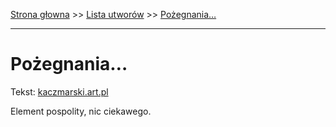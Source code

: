 [Strona głowna](../index.md) >> [Lista utworów](../list.md) >> [Pożegnania…](471.md)

---

# Pożegnania…

Tekst: [kaczmarski.art.pl](https://www.kaczmarski.art.pl/tworczosc/wiersze/pozegnania/)

Element pospolity, nic ciekawego.